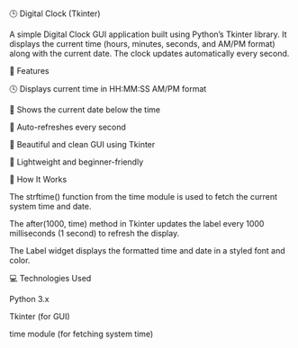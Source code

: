 
🕒 Digital Clock (Tkinter)

A simple Digital Clock GUI application built using Python’s Tkinter library.
It displays the current time (hours, minutes, seconds, and AM/PM format) along with the current date.
The clock updates automatically every second.

📸 Features

🕓 Displays current time in HH:MM:SS AM/PM format

📅 Shows the current date below the time

🔁 Auto-refreshes every second

🎨 Beautiful and clean GUI using Tkinter

🧩 Lightweight and beginner-friendly

🧠 How It Works

The strftime() function from the time module is used to fetch the current system time and date.

The after(1000, time) method in Tkinter updates the label every 1000 milliseconds (1 second) to refresh the display.

The Label widget displays the formatted time and date in a styled font and color.

💻 Technologies Used

Python 3.x

Tkinter (for GUI)

time module (for fetching system time)
